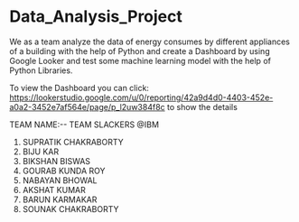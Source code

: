 # Data_Analysis_Project
We as a team analyze the data of energy consumes by different appliances of a building with the help of Python and create a Dashboard by using Google Looker and test some machine learning model with the help of Python Libraries.

To view the Dashboard  you can click: https://lookerstudio.google.com/u/0/reporting/42a9d4d0-4403-452e-a0a2-3452e7af564e/page/p_l2uw384f8c to show the details

TEAM NAME:-- TEAM SLACKERS @IBM
1. SUPRATIK CHAKRABORTY
2. BIJU KAR
3. BIKSHAN BISWAS
4. GOURAB KUNDA ROY
5. NABAYAN BHOWAL
6. AKSHAT KUMAR
7. BARUN KARMAKAR
8. SOUNAK CHAKRABORTY
